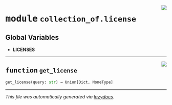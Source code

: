 <!-- markdownlint-disable -->

<a href="https://github.com/khulnasoft/collection-of-generator/blob/main/src/collection_of/license.py#L0"><img align="right" style="float:right;" src="https://img.shields.io/badge/-source-cccccc?style=flat-square"></a>

# <kbd>module</kbd> `collection_of.license`




**Global Variables**
---------------
- **LICENSES**

---

<a href="https://github.com/khulnasoft/collection-of-generator/blob/main/src/collection_of/license.py#L130"><img align="right" style="float:right;" src="https://img.shields.io/badge/-source-cccccc?style=flat-square"></a>

## <kbd>function</kbd> `get_license`

```python
get_license(query: str) → Union[Dict, NoneType]
```








---

_This file was automatically generated via [lazydocs](https://github.com/khulnasoft/lazydocs)._
